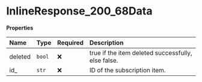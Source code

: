 # InlineResponse_200_68Data

**Properties**

| Name    | Type   | Required | Description                                        |
| :------ | :----- | :------- | :------------------------------------------------- |
| deleted | `bool` | ❌       | true if the item deleted successfully, else false. |
| id\_    | `str`  | ❌       | ID of the subscription item.                       |

